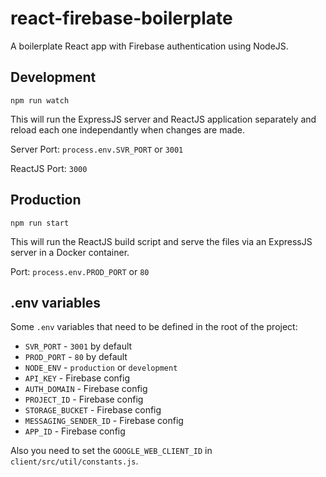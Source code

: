 # react-firebase-boilerplate
A boilerplate React app with Firebase authentication using NodeJS.

## Development
`npm run watch`

This will run the ExpressJS server and ReactJS application separately and reload each one independantly when changes are made.

Server Port: `process.env.SVR_PORT` or `3001`

ReactJS Port: `3000`

## Production
`npm run start`

This will run the ReactJS build script and serve the files via an ExpressJS server in a Docker container.


Port: `process.env.PROD_PORT` or `80`

## .env variables
Some `.env` variables that need to be defined in the root of the project:

- `SVR_PORT` - `3001` by default
- `PROD_PORT` - `80` by default
- `NODE_ENV` - `production` or `development`
- `API_KEY` - Firebase config
- `AUTH_DOMAIN` - Firebase config
- `PROJECT_ID` - Firebase config
- `STORAGE_BUCKET` - Firebase config
- `MESSAGING_SENDER_ID` - Firebase config
- `APP_ID` - Firebase config

Also you need to set the `GOOGLE_WEB_CLIENT_ID` in `client/src/util/constants.js`.
